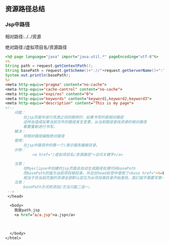 ## 资源路径总结

### Jsp中路径

相对路径:../../资源

绝对路径:/虚拟项目名/资源路径

<!DOCTYPE HTML PUBLIC "-//W3C//DTD HTML 4.01 Transitional//EN">
<html>
  <head>
     <base href="<%=basePath%>">
    <title>My JSP 'path.jsp' starting page</title>

```jsp
<%@ page language="java" import="java.util.*" pageEncoding="utf-8"%>
<%
String path = request.getContextPath();
String basePath = request.getScheme()+"://"+request.getServerName()+":"+request.getServerPort()+path+"/";
System.out.println(basePath);
%>
<meta http-equiv="pragma" content="no-cache">
<meta http-equiv="cache-control" content="no-cache">
<meta http-equiv="expires" content="0">    
<meta http-equiv="keywords" content="keyword1,keyword2,keyword3">
<meta http-equiv="description" content="This is my page">
<!-- 
	问题：
		在jsp页面中进行资源之间的跳转时，如果书写的是相对路径
		这样会造成如果当前文件的路径发生变更，从当前路径查找资源的相对路径
		都要重新进行书写。
	解决：
		将相对路径编程绝对路径
	使用:
		在jsp中路径中的第一个/表示服务器根目录。
	示例：
			<a href="/虚拟项目名/资源路径">访问关键字</a>

	注意：
		在Myeclipse中创建的jsp页面会自动生成路径处理代码basePath
		而basePath的值为当前项目根目录，并且在head标签中使用了<base href="<%=basePath%>">
		相当于将当前页面的资源全部默认定位为从项目根目录开始查找，我们就不需要写第一个/了
	注意：
		basePath方式和添加/方法只能二选一。
 -->
 </head>

  <body>
   	我是path.jsp
   	<a href="a/a.jsp">a.jsp</a>
   	
   	
   	
  </body>
</html>
```
  
